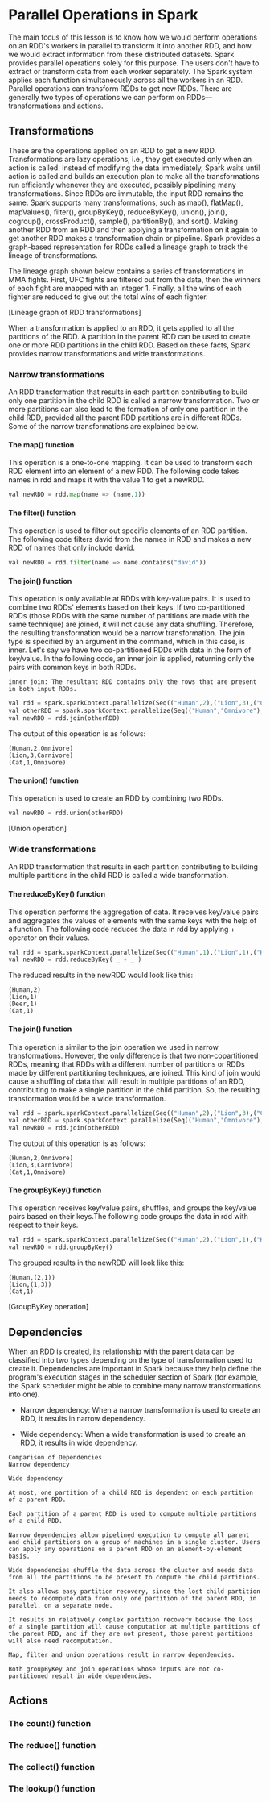 # Parallel Operations in Spark
The main focus of this lesson is to know how we would perform operations on an RDD's workers in parallel to transform it into another RDD, and how we would extract information from these distributed datasets. Spark provides parallel operations solely for this purpose. The users don't have to extract or transform data from each worker separately. The Spark system applies each function simultaneously across all the workers in an RDD. Parallel operations can transform RDDs to get new RDDs. There are generally two types of operations we can perform on RDDs––transformations and actions.

## Transformations
These are the operations applied on an RDD to get a new RDD. Transformations are lazy operations, i.e., they get executed only when an action is called. Instead of modifying the data immediately, Spark waits until action is called and builds an execution plan to make all the transformations run efficiently whenever they are executed, possibly pipelining many transformations. Since RDDs are immutable, the input RDD remains the same. Spark supports many transformations, such as map(), ﬂatMap(), mapValues(), ﬁlter(), groupByKey(), reduceByKey(), union(), join(), cogroup(), crossProduct(), sample(), partitionBy(), and sort(). Making another RDD from an RDD and then applying a transformation on it again to get another RDD makes a transformation chain or pipeline. Spark provides a graph-based representation for RDDs called a lineage graph to track the lineage of transformations.

The lineage graph shown below contains a series of transformations in MMA fights. First, UFC fights are filtered out from the data, then the winners of each fight are mapped with an integer 1. Finally, all the wins of each fighter are reduced to give out the total wins of each fighter.

[Lineage graph of RDD transformations]

When a transformation is applied to an RDD, it gets applied to all the partitions of the RDD. A partition in the parent RDD can be used to create one or more RDD partitions in the child RDD. Based on these facts, Spark provides narrow transformations and wide transformations.

### Narrow transformations
An RDD transformation that results in each partition contributing to build only one partition in the child RDD is called a narrow transformation. Two or more partitions can also lead to the formation of only one partition in the child RDD, provided all the parent RDD partitions are in different RDDs. Some of the narrow transformations are explained below.

#### The map() function
This operation is a one-to-one mapping. It can be used to transform each RDD element into an element of a new RDD. The following code takes names in rdd and maps it with the value 1 to get a newRDD.
```python
val newRDD = rdd.map(name => (name,1))
```

#### The filter() function
This operation is used to filter out specific elements of an RDD partition. The following code filters david from the names in RDD and makes a new RDD of names that only include david.
```python
val newRDD = rdd.filter(name => name.contains("david"))
```

#### The join() function
This operation is only available at RDDs with key-value pairs. It is used to combine two RDDs' elements based on their keys. If two co-partitioned RDDs (those RDDs with the same number of partitions are made with the same technique) are joined, it will not cause any data shuffling. Therefore, the resulting transformation would be a narrow transformation. The join type is specified by an argument in the command, which in this case, is inner. Let's say we have two co-partitioned RDDs with data in the form of key/value. In the following code, an inner join is applied, returning only the pairs with common keys in both RDDs.
```
inner join: The resultant RDD contains only the rows that are present in both input RDDs.
```
```python
val rdd = spark.sparkContext.parallelize(Seq(("Human",2),("Lion",3),("Cat",1)))
val otherRDD = spark.sparkContext.parallelize(Seq(("Human","Omnivore"),("Lion","Carnivore"),("Deer","Herbivore"),("Cat","Omnivore")))
val newRDD = rdd.join(otherRDD)
```
The output of this operation is as follows:
```
(Human,2,Omnivore)
(Lion,3,Carnivore)
(Cat,1,Omnivore)
```
#### The union() function
This operation is used to create an RDD by combining two RDDs.
```python
val newRDD = rdd.union(otherRDD)
```

[Union operation]

### Wide transformations
An RDD transformation that results in each partition contributing to building multiple partitions in the child RDD is called a wide transformation.

#### The reduceByKey() function
This operation performs the aggregation of data. It receives key/value pairs and aggregates the values of elements with the same keys with the help of a function. The following code reduces the data in rdd by applying + operator on their values.

```python
val rdd = spark.sparkContext.parallelize(Seq(("Human",1),("Lion",1),("Human",1),("Deer",1),("Cat",1)))
val newRDD = rdd.reduceByKey( _ + _ )
```
The reduced results in the newRDD would look like this:
```
(Human,2)
(Lion,1)
(Deer,1)
(Cat,1)
```


#### The join() function
This operation is similar to the join operation we used in narrow transformations. However, the only difference is that two non-copartitioned RDDs, meaning that RDDs with a different number of partitions or RDDs made by different partitioning techniques, are joined. This kind of join would cause a shuffling of data that will result in multiple partitions of an RDD, contributing to make a single partition in the child partition. So, the resulting transformation would be a wide transformation.
```python
val rdd = spark.sparkContext.parallelize(Seq(("Human",2),("Lion",3),("Cat",1)))
val otherRDD = spark.sparkContext.parallelize(Seq(("Human","Omnivore"),("Lion","Carnivore"),("Deer","Herbivore"),("Cat","Omnivore")))
val newRDD = rdd.join(otherRDD)
```
The output of this operation is as follows:
```
(Human,2,Omnivore)
(Lion,3,Carnivore)
(Cat,1,Omnivore)
```
#### The groupByKey() function
This operation receives key/value pairs, shuffles, and groups the key/value pairs based on their keys.The following code groups the data in rdd with respect to their keys.
```python
val rdd = spark.sparkContext.parallelize(Seq(("Human",2),("Lion",1),("Human",1),("Lion",3),("Cat",1)))
val newRDD = rdd.groupByKey()
```
The grouped results in the newRDD will look like this:
```
(Human,(2,1))
(Lion,(1,3))
(Cat,1)
```

[GroupByKey operation]

## Dependencies
When an RDD is created, its relationship with the parent data can be classified into two types depending on the type of transformation used to create it. Dependencies are important in Spark because they help define the program's execution stages in the scheduler section of Spark (for example, the Spark scheduler might be able to combine many narrow transformations into one).

- Narrow dependency: When a narrow transformation is used to create an RDD, it results in narrow dependency.

- Wide dependency: When a wide transformation is used to create an RDD, it results in wide dependency.

```
Comparison of Dependencies
Narrow dependency

Wide dependency

At most, one partition of a child RDD is dependent on each partition of a parent RDD.

Each partition of a parent RDD is used to compute multiple partitions of a child RDD.

Narrow dependencies allow pipelined execution to compute all parent and child partitions on a group of machines in a single cluster. Users can apply any operations on a parent RDD on an element-by-element basis.

Wide dependencies shuffle the data across the cluster and needs data from all the partitions to be present to compute the child partitions.

It also allows easy partition recovery, since the lost child partition needs to recompute data from only one partition of the parent RDD, in parallel, on a separate node.

It results in relatively complex partition recovery because the loss of a single partition will cause computation at multiple partitions of the parent RDD, and if they are not present, those parent partitions will also need recomputation.

Map, filter and union operations result in narrow dependencies.

Both groupByKey and join operations whose inputs are not co-partitioned result in wide dependencies.

```

## Actions
### The count() function
### The reduce() function
### The collect() function
### The lookup() function
